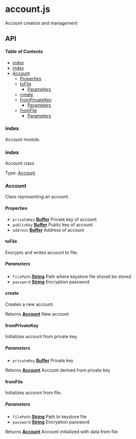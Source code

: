 # account.js

Account creation and management

## API

<!-- Generated by documentation.js. Update this documentation by updating the source code. -->

#### Table of Contents

-   [index](#index)
-   [index](#index-1)
-   [Account](#account)
    -   [Properties](#properties)
    -   [toFile](#tofile)
        -   [Parameters](#parameters)
    -   [create](#create)
    -   [fromPrivateKey](#fromprivatekey)
        -   [Parameters](#parameters-1)
    -   [fromFile](#fromfile)
        -   [Parameters](#parameters-2)

### index

Account module.

### index

Account class

Type: [Account](#account)

### Account

Class representing an account.

#### Properties

-   `privateKey` **[Buffer](https://nodejs.org/api/buffer.html)** Private key of account
-   `publicKey` **[Buffer](https://nodejs.org/api/buffer.html)** Public key of account
-   `address` **[Buffer](https://nodejs.org/api/buffer.html)** Address of account

#### toFile

Encrypts and writes account to file.

##### Parameters

-   `filePath` **[String](https://developer.mozilla.org/docs/Web/JavaScript/Reference/Global_Objects/String)** Path where keystore file should be stored
-   `password` **[String](https://developer.mozilla.org/docs/Web/JavaScript/Reference/Global_Objects/String)** Encryption password

#### create

Creates a new account.

Returns **[Account](#account)** New account

#### fromPrivateKey

Initializes account from private key.

##### Parameters

-   `privateKey` **[Buffer](https://nodejs.org/api/buffer.html)** Private key

Returns **[Account](#account)** Account derived from private key

#### fromFile

Initializes account from file.

##### Parameters

-   `filePath` **[String](https://developer.mozilla.org/docs/Web/JavaScript/Reference/Global_Objects/String)** Path to keystore file
-   `password` **[String](https://developer.mozilla.org/docs/Web/JavaScript/Reference/Global_Objects/String)** Encryption password

Returns **[Account](#account)** Account initialized with data from file
